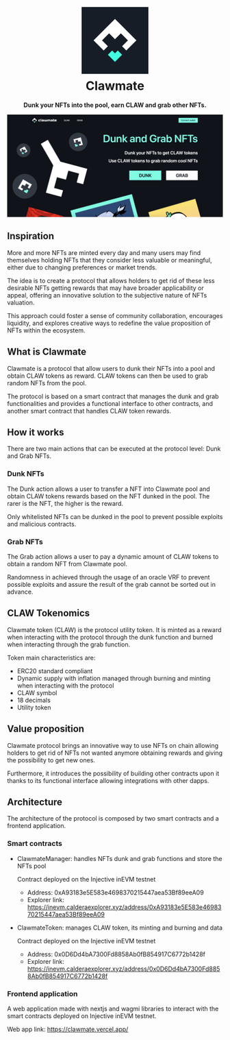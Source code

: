 <div align="center">
  <img height="156" src="./public/clawmate-promo-icon.png" />

  <h1 style="margin-top:8px;">Clawmate</h1>

  <p>
    <strong>Dunk your NFTs into the pool, earn CLAW and grab other NFTs.</strong>
  </p>

  <p>
	  <img src="./public/home-promo.png" />
  </p>
</div>


## Inspiration

More and more NFTs are minted every day and many users may find themselves holding NFTs that they consider less valuable or meaningful, either due to changing preferences or market trends.

The idea is to create a protocol that allows holders to get rid of these less desirable NFTs getting rewards that may have broader applicability or appeal, offering an innovative solution to the subjective nature of NFTs valuation.

This approach could foster a sense of community collaboration, encourages liquidity, and explores creative ways to redefine the value proposition of NFTs within the ecosystem.

## What is Clawmate

Clawmate is a protocol that allow users to dunk their NFTs into a pool and obtain CLAW tokens as reward. CLAW tokens can then be used to grab random NFTs from the pool.

The protocol is based on a smart contract that manages the dunk and grab functionalities and provides a functional interface to other contracts, and another smart contract that handles CLAW token rewards.

## How it works

There are two main actions that can be executed at the protocol level: Dunk and Grab NFTs.

### Dunk NFTs

The Dunk action allows a user to transfer a NFT into Clawmate pool and obtain CLAW tokens rewards based on the NFT dunked in the pool. The rarer is the NFT, the higher is the reward.

Only whitelisted NFTs can be dunked in the pool to prevent possible exploits and malicious contracts.

### Grab NFTs

The Grab action allows a user to pay a dynamic amount of CLAW tokens to obtain a random NFT from Clawmate pool.

Randomness in achieved through the usage of an oracle VRF to prevent possible exploits and assure the result of the grab cannot be sorted out in advance.

## CLAW Tokenomics

Clawmate token (CLAW) is the protocol utility token. It is minted as a reward when interacting with the protocol through the dunk function and burned when interacting through the grab function.

Token main characteristics are:

- ERC20 standard compliant
- Dynamic supply with inflation managed through burning and minting when interacting with the protocol
- CLAW symbol
- 18 decimals
- Utility token

## Value proposition

Clawmate protocol brings an innovative way to use NFTs on chain allowing holders to get rid of NFTs not wanted anymore obtaining rewards and giving the possibility to get new ones.

Furthermore, it introduces the possibility of building other contracts upon it thanks to its functional interface allowing integrations with other dapps.

## Architecture

The architecture of the protocol is composed by two smart contracts and a frontend application.

### Smart contracts

- ClawmateManager: handles NFTs dunk and grab functions and store the NFTs pool
  
	Contract deployed on the Injective inEVM testnet
	- Address: 0xA93183e5E583e4698370215447aea53Bf89eeA09
	- Explorer link: https://inevm.calderaexplorer.xyz/address/0xA93183e5E583e4698370215447aea53Bf89eeA09

- ClawmateToken: manages CLAW token, its minting and burning and data

  Contract deployed on the Injective inEVM testnet
	- Address: 0x0D6Dd4bA7300Fd8858Ab0fB854917C6772b1428f
	- Explorer link: https://inevm.calderaexplorer.xyz/address/0x0D6Dd4bA7300Fd8858Ab0fB854917C6772b1428f

### Frontend application

A web application made with nextjs and wagmi libraries to interact with the smart contracts deployed on Injective inEVM testnet.

Web app link: https://clawmate.vercel.app/
